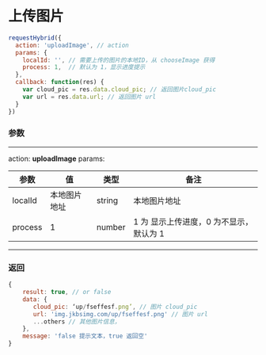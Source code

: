 # 上传图片

```javascript
requestHybrid({
  action: 'uploadImage', // action
  params: {
    localId: '', // 需要上传的图片的本地ID，从 chooseImage 获得
    process: 1,  // 默认为 1，显示进度提示
  },
  callback: function(res) {
    var cloud_pic = res.data.cloud_pic; // 返回图片cloud_pic
    var url = res.data.url; // 返回图片 url
  }
})
```
### 参数
---
action: **uploadImage**
params: 

| 参数 | 值 | 类型 | 备注 | 
| --- | --- | --- | --- |
| localId | 本地图片地址 | string | 本地图片地址 |
| process | 1  | number | 1 为 显示上传进度，0 为不显示，默认为 1 |

---
### 返回
```javascript
{
    result: true, // or false
    data: {
       cloud_pic: ‘up/fseffesf.png’, // 图片 cloud_pic
       url: 'img.jkbsimg.com/up/fseffesf.png' // 图片 url
       ...others // 其他图片信息，
    },
    message: 'false 提示文本，true 返回空'
}
```




